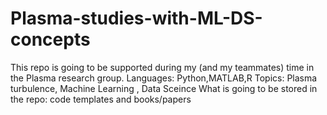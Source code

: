 # Plasma-studies-with-ML-DS-concepts
This repo is going to be supported during my (and my teammates) time in the Plasma research group.
Languages: Python,MATLAB,R
Topics: Plasma turbulence, Machine Learning , Data Sceince
What is going to be stored in the repo: code templates and books/papers 

